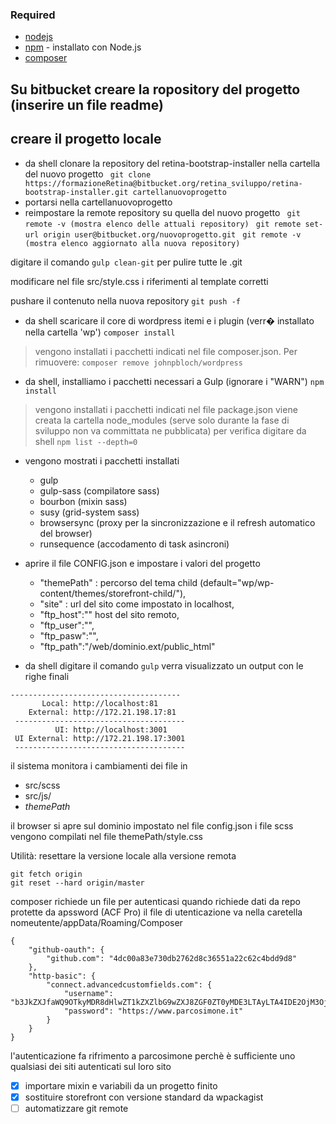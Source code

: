 ### Required ###
* [nodejs](https://nodejs.org/en/download/)
* [npm](https://www.npmjs.com/get-npm) - installato con Node.js
* [composer](https://getcomposer.org/Composer-Setup.exe)

## Su bitbucket creare la ropository del progetto (inserire un file readme) ##
## creare il progetto locale ##
* da shell clonare la repository del retina-bootstrap-installer nella cartella del nuovo progetto
``` git clone https://formazioneRetina@bitbucket.org/retina_sviluppo/retina-bootstrap-installer.git cartellanuovoprogetto```
* portarsi nella cartellanuovoprogetto
* reimpostare la remote repository su quella del nuovo progetto
``` git remote -v (mostra elenco delle attuali repository)```
``` git remote set-url origin user@bitbucket.org/nuovoprogetto.git```
``` git remote -v (mostra elenco aggiornato alla nuova repository)```

digitare il comando ``` gulp clean-git ``` per pulire tutte le .git

modificare nel file src/style.css i riferimenti al template corretti

pushare il contenuto nella nuova repository
``` git push -f ```

* da shell scaricare il core di wordpress itemi e i plugin (verr� installato nella cartella 'wp')
```composer install```
> vengono installati i pacchetti indicati nel file composer.json. Per rimuovere:  ```composer remove johnpbloch/wordpress```
* da shell, installiamo i pacchetti necessari a Gulp (ignorare i "WARN")
```npm install```
> vengono installati i pacchetti indicati nel file package.json
viene creata la cartella node_modules (serve solo durante la fase di sviluppo non va committata ne pubblicata)
per verifica digitare da shell
```npm list --depth=0```
* vengono mostrati i pacchetti installati
  + gulp
  + gulp-sass (compilatore sass)
  + bourbon (mixin sass)
  + susy (grid-system sass)
  + browsersync (proxy per la sincronizzazione e il refresh automatico del browser)
  + runsequence (accodamento di task asincroni)

* aprire il file CONFIG.json e impostare i valori del progetto
  + "themePath" : percorso del tema child (default="wp/wp-content/themes/storefront-child/"),
  + "site" : url del sito come impostato in localhost,
  + "ftp_host":"" host del sito remoto,
  + "ftp_user":"",
  + "ftp_pasw":"",
  + "ftp_path":"/web/dominio.ext/public_html"


* da shell digitare il comando
```gulp```
verra visualizzato un output con le righe finali

```
--------------------------------------
       Local: http://localhost:81
    External: http://172.21.198.17:81
 --------------------------------------
          UI: http://localhost:3001
 UI External: http://172.21.198.17:3001
 --------------------------------------
 ```
il sistema monitora i cambiamenti dei file in
* src/scss
* src/js/
* *themePath*

il browser si apre sul dominio impostato nel file config.json
i file scss vengono compilati nel file themePath/style.css

Utilità:
resettare la versione locale alla versione remota
```
git fetch origin
git reset --hard origin/master
```

composer richiede un file per autenticasi quando richiede dati da repo protette da apssword (ACF Pro)
il file di utenticazione va nella caretella nomeutente/appData/Roaming/Composer

```
{
    "github-oauth": {
        "github.com": "4dc00a83e730db2762d8c36551a22c62c4bdd9d8"
    },
    "http-basic": {
        "connect.advancedcustomfields.com": {
            "username": "b3JkZXJfaWQ9OTkyMDR8dHlwZT1kZXZlbG9wZXJ8ZGF0ZT0yMDE3LTAyLTA4IDE2OjM3OjM2",
            "password": "https://www.parcosimone.it"
        }
    }
}
```
l'autenticazione fa rifrimento a parcosimone perchè è sufficiente uno qualsiasi dei siti autenticati sul loro sito


- [x] importare mixin e variabili da un progetto finito
- [x] sostituire storefront con versione standard da wpackagist
- [ ] automatizzare git remote
